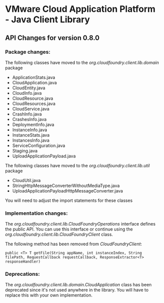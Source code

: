 VMware Cloud Application Platform - Java Client Library
=======================================================

API Changes for version 0.8.0
-----------------------------

### Package changes:

The following classes have moved to the _org.cloudfoundry.client.lib.domain_ package

  * ApplicationStats.java
  * CloudApplication.java
  * CloudEntity.java
  * CloudInfo.java
  * CloudResource.java
  * CloudResources.java
  * CloudService.java
  * CrashInfo.java
  * CrashesInfo.java
  * DeploymentInfo.java
  * InstanceInfo.java
  * InstanceStats.java
  * InstancesInfo.java
  * ServiceConfiguration.java
  * Staging.java
  * UploadApplicationPayload.java

The following classes have moved to the _org.cloudfoundry.client.lib.util_ package

  * CloudUtil.java
  * StringHttpMessageConverterWithoutMediaType.java
  * UploadApplicationPayloadHttpMessageConverter.java

You will need to adjust the import statements for these classes


### Implementation changes:

The _org.cloudfoundry.client.lib.CloudFoundryOperations_ interface defines the public API. You can use this interface or continue using the _org.cloudfoundry.client.lib.CloudFoundryClient_ class.

The following method has been removed from _CloudFoundryClient_:

    public <T> T getFile(String appName, int instanceIndex, String filePath, RequestCallback requestCallback, ResponseExtractor<T> responseHandler)


### Deprecations:

The _org.cloudfoundry.client.lib.domain.CloudApplication_ class has been deprecated since it's not used anywhere in the library. You will have to replace this with your own implementation.
